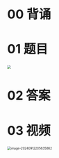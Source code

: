 # 00 背诵





# 01 题目

<img src="https://cvp.oss-cn-shanghai.aliyuncs.com/202409121822527.png" style="zoom:50%;" />





# 02 答案







# 03 视频

<img src="https://cvp.oss-cn-shanghai.aliyuncs.com/202409122056937.png" alt="image-20240912205635862" style="zoom:50%;" />
